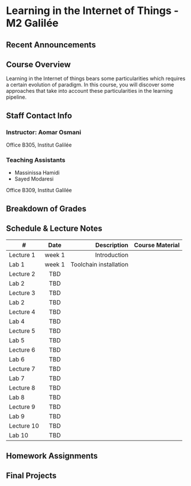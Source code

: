 # Learning in the Internet of Things - M2 Galilée

## Recent Announcements 

## Course Overview
Learning in the Internet of things bears some particularities which requires a certain evolution of paradigm.
In this course, you will discover some approaches that take into account these particularities in the learning pipeline.

## Staff Contact Info
### Instructor: Aomar Osmani
Office B305, Institut Galilée

### Teaching Assistants
* Massinissa Hamidi
* Sayed Modaresi

Office B309, Institut Galilée

## Breakdown of Grades

## Schedule & Lecture Notes
| #             | Date          | Description                                       | Course Material |
| ------------- |:-------------:| ------------:                                     |----------------:|
| Lecture 1     | week 1        | Introduction                                                  |                 |
| Lab 1         | week 1        | Toolchain installation                            |                 |
| Lecture 2     | TBD           |                                                   |                 |
| Lab 2         | TBD           |                                                   |                 |
| Lecture 3     | TBD           |                                                   |                 |
| Lab 2         | TBD           |                                                   |                 |
| Lecture 4     | TBD           |                                                   |                 |
| Lab 4         | TBD           |                                                   |                 |
| Lecture 5     | TBD           |                                                   |                 |
| Lab 5         | TBD           |                                                   |                 |
| Lecture 6     | TBD           |                                                   |                 |
| Lab 6         | TBD           |                                                   |                 |
| Lecture 7     | TBD           |                                                   |                 |
| Lab 7         | TBD           |                                                   |                 |
| Lecture 8     | TBD           |                                                   |                 |
| Lab 8         | TBD           |                                                   |                 |
| Lecture 9     | TBD           |                                                   |                 |
| Lab 9         | TBD           |                                                   |                 |
| Lecture 10    | TBD           |                                                   |                 |
| Lab 10        | TBD           |                                                   |                 |

## Homework Assignments

## Final Projects
